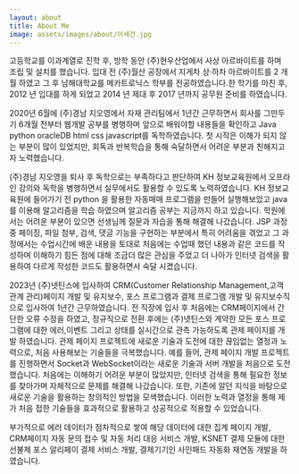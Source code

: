 ```yaml
---
layout: about
title: About Me
image: assets/images/about/이세건.jpg
---
```


고등학교를 이과계열로 진학 후, 방학 동안 (주)현우산업에서 사상 아르바이트를 하며 조립 및
설치를 했습니다. 입대 전 (주)월산 공장에서 지게차 상·하차 아르바이트를 2 개월 하였고 그 후
남해대학교를 메카트로닉스 학부를 전공하였습니다.한 학기를 마친 후, 2012 년 입대를 하게 되었고 2014 년 제대 후
2017 년까지 공무원 준비를 하였습니다.

 
2020년 6월에 (주)경남 지오영에서 자재 관리팀에서 1년간 근무하면서
회사를 그만두기 6개월 전부터 웹개발 공부를 병행하며 앞으로 배워야할 내용들을 확인하고 
Java python oracleDB html css javascript를 독학하였습니다. 
첫 시작은 이해가 되지 않는 부분이 많이 있었지만,
회독과 반복학습을 통해 숙달하면서 어려운 부분과 친해지고자 노력했습니다.

(주)경남 지오영을 퇴사 후 독학으로는 부족하다고 판단하여 KH 정보교육원에서 오프라인 강의와 독학을 병행하면서 
실무에서도 활용할 수 있도록 노력하였습니다.
KH 정보교육원에 들어가기 전 python 을 활용한 자동매매 프로그램을 만들어 실행해보았고 java를
이용해 알고리즘을 학습 하였으며 알고리즘 공부는 지금까지 하고 있습니다. 학원에서는 어려운
부분이 있으면 선생님께 질문과 자습을 통해 해결해 나갔습니다. JSP 과정 중 페이징, 파일 첨부,
검색, 댓글 기능을 구현하는 부분에서 특히 어려움을 겪었고 그 과정에서는 수업시간에 배운
내용을 토대로 처음에는 수업때 했던 내용과 같은 코드를 작성하며 이해하기 힘든 점에 대해
조금더 많은 관심을 주었고 더 나아가 인터넷 검색을 활용하여 다르게 작성한 코드도 활용하면서
숙달 시켰습니다.

2023년 (주)넷틴스에 입사하여 CRM(Customer Relationship Management,고객 관계 관리)페이지 개발 및 유지보수, 포스 프로그램과 결제 프로그램 개발 및 유지보수직으로 입사하여
1년간 근무하였습니다. 전 직장에 입사 후 처음에는 CRM페이지에서 간단한 오류 수정을 하였고, 
정규직으로 전환 후에는 (주)넷틴스와 계약한 모든 포스 프로그램에 대한 에러,이벤트 그리고 상태를 실시간으로 관측 가능하도록 관제 페이지를 개발 하였습니다.
관제 페이지 프로젝트에 새로운 기술과 도전에 대한 끊임없는 열정과 노력으로, 처음 사용해보는 기술들을 극복했습니다. 
예를 들어, 관제 페이지 개발 프로젝트를 진행하면서 Socket과 WebSocket이라는 새로운 기술과 서버 개발을 처음으로 도전했습니다. 
처음에는 이해하기 어려운 부분이 많았지만, 인터넷 검색을 통해 필요한 정보를 찾아가며 자체적으로 문제를 해결해 나갔습니다. 
또한, 기존에 알던 지식을 바탕으로 새로운 기술을 활용하는 창의적인 방법을 모색했습니다. 
이러한 노력과 열정을 통해 제가 처음 접한 기술들을 효과적으로 활용하고 성공적으로 적용할 수 있었습니다.

부가적으로 에러 데이터가 점차적으로 쌓여 해당 데이터에 대한 집계 페이지 개발,
CRM페이지 자동 문의 접수 및 자동 처리 대응 서비스 개발,
KSNET 결제 모듈에 대한 선불제 포스 알리페이 결제 서비스 개발,
결제기기인 사인패드 자동화 재연동 개발을 하였습니다.
